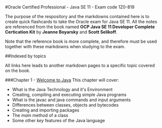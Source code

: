 #Oracle Certified Professional - Java SE 11 - Exam code 1Z0-819

The purpose of the respository and the markdowns contained here is to create quick flashcards to take the Oracle exam for Java SE 11. All the notes are referenced from the book named **OCP Java SE 11 Developer Complete Certication Kit** by **Jeanne Boyarsky** and **Scott Selikoff**. 

Note that the reference book is more complete, and therefore must be used together with these markdowns when studying to the exam.

##Indexed by topics

All links here leads to another markdown pages to a specific topic covered on the book.

###Chapter 1 - [Welcome to Java](./chapter1.md)
This chapter will cover:
- What is the Java Technology and it's Environment
- Creating, compiling and executing simple Java programs
- What is the javac and java commands and input arguments
- Differences between classes, objects and bytecodes
- Creating and importing packages
- The *main* method of a class
- Some other *key* features of the Java language